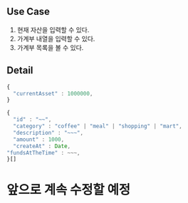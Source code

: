 ## Use Case
1. 현재 자산을 입력할 수 있다.
2. 가계부 내열을 입력할 수 있다.
3. 가계부 목록을 볼 수 있다.

## Detail
```javascript
{
  "currentAsset" : 1000000,
}

{
  "id" : "~~",
  "category" : "coffee" | "meal" | "shopping" | "mart",
  "description" : "~~~",
  "amount" : 1000,
  "createAt" : Date,
"fundsAtTheTime" : ~~~,
}[]
```
# 앞으로 계속 수정할 예정
